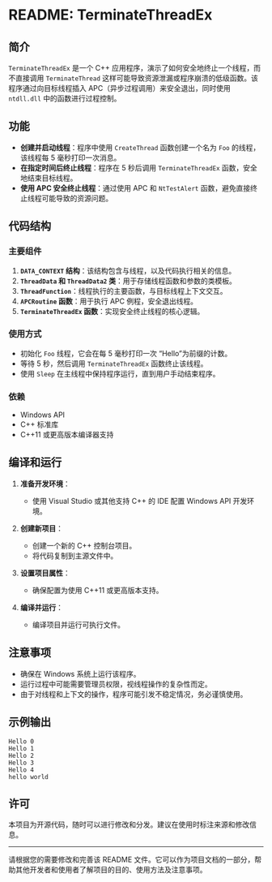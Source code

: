 # README: TerminateThreadEx

## 简介

`TerminateThreadEx` 是一个 C++ 应用程序，演示了如何安全地终止一个线程，而不直接调用 `TerminateThread` 这样可能导致资源泄漏或程序崩溃的低级函数。该程序通过向目标线程插入 APC（异步过程调用）来安全退出，同时使用 `ntdll.dll` 中的函数进行过程控制。

## 功能

- **创建并启动线程**：程序中使用 `CreateThread` 函数创建一个名为 `Foo` 的线程，该线程每 5 毫秒打印一次消息。
- **在指定时间后终止线程**：程序在 5 秒后调用 `TerminateThreadEx` 函数，安全地结束目标线程。
- **使用 APC 安全终止线程**：通过使用 APC 和 `NtTestAlert` 函数，避免直接终止线程可能导致的资源问题。

## 代码结构

### 主要组件

1. **`DATA_CONTEXT` 结构**：该结构包含与线程，以及代码执行相关的信息。
2. **`ThreadData` 和 `ThreadData2` 类**：用于存储线程函数和参数的类模板。
3. **`ThreadFunction`**：线程执行的主要函数，与目标线程上下文交互。
4. **`APCRoutine` 函数**：用于执行 APC 例程，安全退出线程。
5. **`TerminateThreadEx` 函数**：实现安全终止线程的核心逻辑。

### 使用方式

- 初始化 `Foo` 线程，它会在每 5 毫秒打印一次 “Hello”为前缀的计数。
- 等待 5 秒，然后调用 `TerminateThreadEx` 函数终止该线程。
- 使用 `Sleep` 在主线程中保持程序运行，直到用户手动结束程序。

### 依赖

- Windows API
- C++ 标准库
- C++11 或更高版本编译器支持

## 编译和运行

1. **准备开发环境**：
   - 使用 Visual Studio 或其他支持 C++ 的 IDE 配置 Windows API 开发环境。

2. **创建新项目**：
   - 创建一个新的 C++ 控制台项目。
   - 将代码复制到主源文件中。

3. **设置项目属性**：
   - 确保配置为使用 C++11 或更高版本支持。

4. **编译并运行**：
   - 编译项目并运行可执行文件。

## 注意事项

- 确保在 Windows 系统上运行该程序。
- 运行过程中可能需要管理员权限，视线程操作的复杂性而定。
- 由于对线程和上下文的操作，程序可能引发不稳定情况，务必谨慎使用。

## 示例输出

```
Hello 0
Hello 1
Hello 2
Hello 3
Hello 4
hello world
```

## 许可

本项目为开源代码，随时可以进行修改和分发。建议在使用时标注来源和修改信息。

---

请根据您的需要修改和完善该 README 文件。它可以作为项目文档的一部分，帮助其他开发者和使用者了解项目的目的、使用方法及注意事项。
